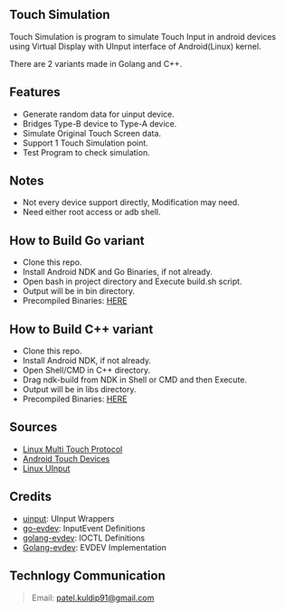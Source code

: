 ## Touch Simulation
Touch Simulation is program to simulate Touch Input in android devices using Virtual Display with UInput interface of Android(Linux) kernel.

There are 2 variants made in Golang and C++.

## Features
- Generate random data for uinput device.
- Bridges Type-B device to Type-A device.
- Simulate Original Touch Screen data.
- Support 1 Touch Simulation point.
- Test Program to check simulation.

## Notes
- Not every device support directly, Modification may need.
- Need either root access or adb shell.
	
## How to Build Go variant
- Clone this repo.
- Install Android NDK and Go Binaries, if not already.
- Open bash in project directory and Execute build.sh script.
- Output will be in bin directory.
- Precompiled Binaries: [HERE](https://github.com/kp7742/TouchSimulation/tree/master/bin/)

## How to Build C++ variant
- Clone this repo.
- Install Android NDK, if not already.
- Open Shell/CMD in C++ directory.
- Drag ndk-build from NDK in Shell or CMD and then Execute.
- Output will be in libs directory.
- Precompiled Binaries: [HERE](https://github.com/kp7742/TouchSimulation/tree/master/C++/libs/)

## Sources
- [Linux Multi Touch Protocol](https://www.kernel.org/doc/Documentation/input/multi-touch-protocol.txt)
- [Android Touch Devices](https://source.android.com/devices/input/touch-devices)
- [Linux UInput](https://www.kernel.org/doc/html/v4.12/input/uinput.html)

## Credits
- [uinput](https://github.com/bendahl/uinput): UInput Wrappers
- [go-evdev](https://github.com/holoplot/go-evdev): InputEvent Definitions
- [golang-evdev](https://github.com/dddpaul/golang-evdev): IOCTL Definitions
- [Golang-evdev](https://github.com/gvalkov/golang-evdev): EVDEV Implementation

## Technlogy Communication
> Email: patel.kuldip91@gmail.com
